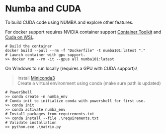 # Numba and CUDA

To build CUDA code using NUMBA and explore other features.

For docker support requires NVIDIA container support [Container Toolkit](https://docs.nvidia.com/datacenter/cloud-native/container-toolkit/install-guide.html) and [Cuda on WSL](https://docs.nvidia.com/cuda/wsl-user-guide/index.html).

```
# Build the container
docker build --pull --rm -f "Dockerfile" -t numba101:latest "." 
# Launch container with gpu support.
>> docker run --rm -it --gpus all numba101:latest
```

On Windows to run locally (requires a GPU with CUDA support):\
> Install [Miniconda3](https://docs.conda.io/en/latest/miniconda.html) \
> Create a virtual environment using conda (make sure path is updated)
```
# PowerShell
>> conda create -n numba_env
# Conda init to initialize conda with powershell for first use.
>> conda init
>> conda activate numba_env
# Install packages from requirements.txt
>> conda install --file .\requirements.txt
# Validate installation
>> python.exe .\matrix.py

```
